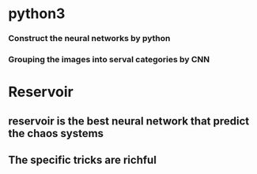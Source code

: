 # python3

### Construct the neural networks by python
### Grouping the images into serval categories by CNN  

# Reservoir
## reservoir is the best neural network that predict the chaos systems 
## The specific tricks are richful
